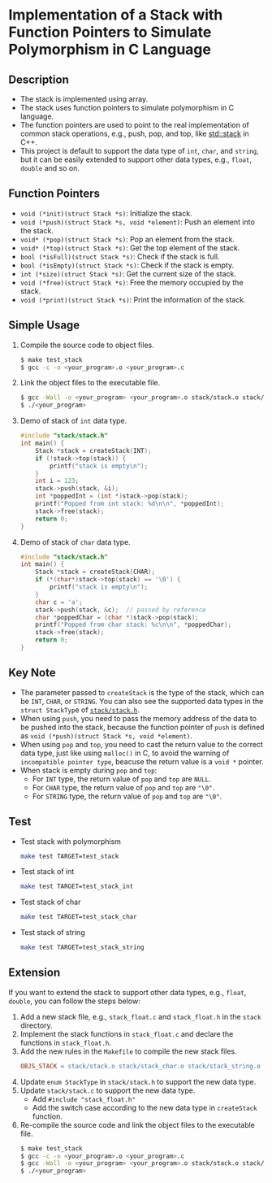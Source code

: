 # Implementation of a Stack with Function Pointers to Simulate Polymorphism in C Language

## Description
* The stack is implemented using array.
* The stack uses function pointers to simulate polymorphism in C language.
* The function pointers are used to point to the real implementation of common stack operations, 
e.g., push, pop, and top, like [std::stack](https://cplusplus.com/reference/stack/stack/) in C++.
* This project is default to support the data type of `int`, `char`, and `string`, but it can be easily extended 
to support other data types, e.g., `float`, `double` and so on.

## Function Pointers
* `void (*init)(struct Stack *s)`: Initialize the stack.
* `void (*push)(struct Stack *s, void *element)`: Push an element into the stack.
* `void* (*pop)(struct Stack *s)`: Pop an element from the stack.
* `void* (*top)(struct Stack *s)`: Get the top element of the stack.
* `bool (*isFull)(struct Stack *s)`: Check if the stack is full.
* `bool (*isEmpty)(struct Stack *s)`: Check if the stack is empty.
* `int (*size)(struct Stack *s)`: Get the current size of the stack.
* `void (*free)(struct Stack *s)`: Free the memory occupied by the stack.
* `void (*print)(struct Stack *s)`: Print the information of the stack.

## Simple Usage
1. Compile the source code to object files.
    ```bash
    $ make test_stack
    $ gcc -c -o <your_program>.o <your_program>.c
    ```
2. Link the object files to the executable file.
    ```bash
    $ gcc -Wall -o <your_program> <your_program>.o stack/stack.o stack/stack_char.o stack/stack_string.o stack/stack_int.o
    $ ./<your_program>
    ```
3. Demo of stack of `int` data type.
    ```cpp
    #include "stack/stack.h"
    int main() {
        Stack *stack = createStack(INT);
        if (!stack->top(stack)) {
            printf("stack is empty\n");
        }
        int i = 123;
        stack->push(stack, &i);
        int *poppedInt = (int *)stack->pop(stack);
        printf("Popped from int stack: %d\n\n", *poppedInt);
        stack->free(stack);
        return 0;
    }
    ```
4. Demo of stack of `char` data type.
    ```cpp
    #include "stack/stack.h"
    int main() {
        Stack *stack = createStack(CHAR);
        if (*(char*)stack->top(stack) == '\0') {
            printf("stack is empty\n");
        }
        char c = 'a';
        stack->push(stack, &c);  // passed by reference
        char *poppedChar = (char *)stack->pop(stack);
        printf("Popped from char stack: %c\n\n", *poppedChar);
        stack->free(stack);
        return 0;
    }
    ```

## Key Note
* The parameter passed to `createStack` is the type of the stack, which can be `INT`, `CHAR`, or `STRING`. You can also see the supported data types in the `struct StackTyp`e of [`stack/stack.h`](https://github.com/JeepWay/stack-C-polymorphism/blob/main/stack/stack.h).
* When using `push`, you need to pass the memory address of the data to be pushed into the stack, because the function pointer of `push` is defined as `void (*push)(struct Stack *s, void *element)`.
* When using `pop` and `top`, you need to cast the return value to the correct data type, just like using `malloc()` in C, to avoid the warning of `incompatible pointer type`, beacuse the return value is a `void *` pointer.
* When stack is empty during `pop` and `top`: 
    * For `INT` type, the return value of `pop` and `top` are `NULL`.
    * For `CHAR` type, the return value of `pop` and `top` are `"\0"`.
    * For `STRING` type, the return value of `pop` and `top` are `"\0"`.

## Test
* Test stack with polymorphism
    ```bash
    make test TARGET=test_stack
    ```
* Test stack of int
    ```bash
    make test TARGET=test_stack_int   
    ```
* Test stack of char
    ```bash
    make test TARGET=test_stack_char   
    ```
* Test stack of string
    ```bash
    make test TARGET=test_stack_string   
    ```

## Extension
If you want to extend the stack to support other data types, e.g., `float`, `double`, you can follow the steps below:
1. Add a new stack file, e.g., `stack_float.c` and `stack_float.h` in the `stack` directory.
2. Implement the stack functions in `stack_float.c` and declare the functions in `stack_float.h`.
3. Add the new rules in the `Makefile` to compile the new stack files.
    ```makefile
    OBJS_STACK = stack/stack.o stack/stack_char.o stack/stack_string.o stack/stack_int.o stack/stack_float.o 
    ```
4. Update `enum StackType` in `stack/stack.h` to support the new data type.
5. Update `stack/stack.c` to support the new data type.
    * Add `#include "stack_float.h"`
    * Add the switch case according to the new data type in `createStack` function.
6. Re-compile the source code and link the object files to the executable file.
    ```bash
    $ make test_stack
    $ gcc -c -o <your_program>.o <your_program>.c
    $ gcc -Wall -o <your_program> <your_program>.o stack/stack.o stack/stack_char.o stack/stack_string.o stack/stack_int.o stack/stack_float.o
    $ ./<your_program>
    ```